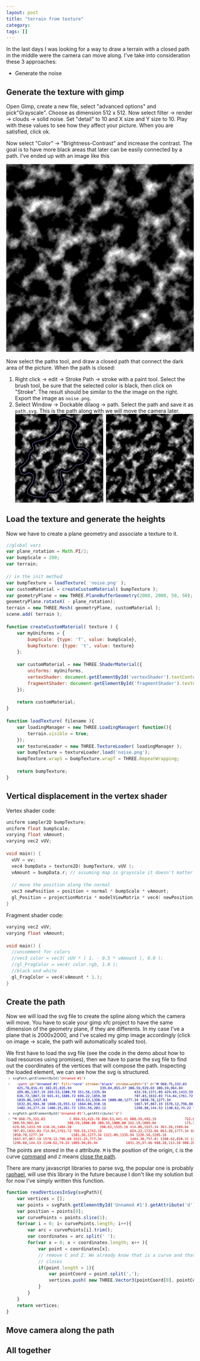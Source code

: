```yaml
---
layout: post
title: "terrain from texture"
category: 
tags: []
---
```


In the last days I was looking for a way to draw a terrain with a closed path in the middle were the camera can move along. I've take into consideration these 3 approaches:
 - Generate the noise

## Generate the texture with gimp

Open Gimp, create a new file, select "advanced options" and pick"Grayscale". Choose as dimension 512 x 512. Now select filter -> render -> clouds -> solid noise. Set "detail" to
10 and X size and Y size to 10. Play with these values to see how they affect your picture. When you are satisfied, click ok.

Now select "Color" -> "Brightness-Contrast" and increase the contrast. The goal is to have more black areas that later can be easily connected by a path. I've ended up with an image
like this

![no-path](/assets/media/posts/terrain-no-path.png)

Now select the paths tool, and draw a closed path that connect the dark area of the picture. When the path is closed:
1) Right click -> edit -> Stroke Path -> stroke with a paint tool. Select the brush tool, be sure that the selected color is black, then click on "Stroke". The result should be
similar to the the image on the right. Export the image as `noise.png`.
2) Select Window -> Dockable dilaog -> path. Select the path and save it as `path.svg`. This is the path along with we will move the camera later.
![path](/assets/media/posts/terrain-path.png)

## Load the texture and generate the heights

Now we have to create a plane geometry and associate a texture to it.  

```javascript
//global vars
var plane_rotation = Math.PI/2;
var bumpScale = 200;
var terrain;

// in the init method
var bumpTexture = loadTexture( 'noise.png' );
var customMaterial = createCustomMaterial( bumpTexture );
var geometryPlane = new THREE.PlaneBufferGeometry(2000, 2000, 50, 50);
geometryPlane.rotateX( - plane_rotation);
terrain = new THREE.Mesh( geometryPlane, customMaterial );
scene.add( terrain );

function createCustomMaterial( texture ) {
    var myUniforms = {
        bumpScale: {type: 'f', value: bumpScale},
        bumpTexture: {type: 't', value: texture}
    };

    var customMaterial = new THREE.ShaderMaterial({
        uniforms: myUniforms,
        vertexShader: document.getElementById('vertexShader').textContent,
        fragmentShader: document.getElementById('fragmentShader').textContent,
    });

    return customMaterial;
}

function loadTexture( filename ){
    var loadingManager = new THREE.LoadingManager( function(){
        terrain.visible = true;
    });
    var textureLoader = new THREE.TextureLoader( loadingManager );
    var bumpTexture = textureLoader.load('noise.png');
    bumpTexture.wrapS = bumpTexture.wrapT = THREE.RepeatWrapping;

    return bumpTexture;
}
```

## Vertical displacement in the vertex shader

Vertex shader code:

```c
uniform sampler2D bumpTexture;
uniform float bumpScale;
varying float vAmount;
varying vec2 vUV;

void main() {
  vUV = uv;
  vec4 bumpData = texture2D( bumpTexture, vUV );
  vAmount = bumpData.r; // assuming map is grayscale it doesn't matter if you use r, g, or b.

  // move the position along the normal
  vec3 newPosition = position + normal * bumpScale * vAmount;
  gl_Position = projectionMatrix * modelViewMatrix * vec4( newPosition, 1.0 );
}
```

Fragment shader code:

```c
varying vec2 vUV;
varying float vAmount;

void main() {
  //uncomment for colors
  //vec3 color = vec3( vUV * ( 1. - 0.5 * vAmount ), 0.0 );
  //gl_FragColor = vec4( color.rgb, 1.0 );
  //black and white
  gl_FragColor = vec4(vAmount * 1.);
}
```

## Create the path

Now we will load the svg file to create the spline along which the camera will move. You have to scale your gimp xfc project to have the same dimension of the geometry plane, if they are differents. In my case I've a plane that is 2000x2000, and I've scaled my gimp image accordingly (click on image -> scale, the path will automatically scaled too). 

We first have to load the svg file (see the code in the demo about how to load resources using promises), then we have to parse the svg file to find out the coordinates of the vertices that will compose the path.
Inspecting the loaded element, we can see how the svg is structured.
![no-path](/assets/media/posts/get_svg.png)
The points are stored in the `d` attribute. `M` is the position of the origin, `C` is the curve [command](https://www.w3.org/TR/SVG/paths.html#PathDataCurveCommands) and `Z` means [close the path](https://www.w3.org/TR/SVG/paths.html#PathDataClosePathCommand).

There are many javascript libraries to parse svg, the popular one is probably [raphael](http://dmitrybaranovskiy.github.io/raphael/),  will use this library in the future because I don't like my solution but for now I've simply written this function. 

```javascript
function readVerticesInSvg(svgPath){
    var vertices = [];
    var points = svgPath.getElementById('Unnamed #1').getAttribute('d').split("            ");
    var position = points[0];
    var curvePoints = points.slice(1);
    for(var i = 0; i< curvePoints.length; i++){
        var arc = curvePoints[i].trim();
        var coordinates = arc.split(' ');
        for(var x = 0; x < coordinates.length; x++ ){
            var point = coordinates[x];
            // remove C and Z. We already know that is a curve and that is
            // closes
            if(point.length > 1){
                var pointCoord = point.split(',');
                vertices.push( new THREE.Vector3(pointCoord[0], pointCoord[1], 0));
            }
        }
    }
    return vertices;
}
```

## Move camera along the path

## All together
